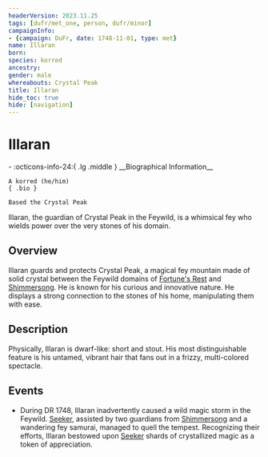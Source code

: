 ```yaml
---
headerVersion: 2023.11.25
tags: [dufr/met_one, person, dufr/minor]
campaignInfo:
- {campaign: DuFr, date: 1748-11-01, type: met}
name: Illaran
born:
species: korred
ancestry:
gender: male
whereabouts: Crystal Peak
title: Illaran
hide_toc: true
hide: [navigation]
---
```

# Illaran
<div class="grid cards ext-narrow-margin ext-one-column" markdown>
- :octicons-info-24:{ .lg .middle } __Biographical Information__

    A korred (he/him)  
    { .bio }

    Based the Crystal Peak
</div>



Illaran, the guardian of Crystal Peak in the Feywild, is a whimsical fey who wields power over the very stones of his domain.
## Overview

Illaran guards and protects Crystal Peak, a magical fey mountain made of solid crystal between the Feywild domains of [Fortune's Rest](<../../cosmology/multiverse/echo-realms/feywild/fortune-s-rest.md>) and [Shimmersong](<../../cosmology/multiverse/echo-realms/feywild/shimmersong.md>). He is known for his curious and innovative nature. He displays a strong connection to the stones of his home, manipulating them with ease.
## Description

Physically, Illaran is dwarf-like: short and stout. His most distinguishable feature is his untamed, vibrant hair that fans out in a frizzy, multi-colored spectacle.
## Events

- During DR 1748, Illaran inadvertently caused a wild magic storm in the Feywild. [Seeker](<../pcs/dunmar-fellowship/seeker.md>), assisted by two guardians from [Shimmersong](<../../cosmology/multiverse/echo-realms/feywild/shimmersong.md>) and a wandering fey samurai, managed to quell the tempest. Recognizing their efforts, Illaran bestowed upon [Seeker](<../pcs/dunmar-fellowship/seeker.md>) shards of crystallized magic as a token of appreciation.

